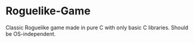 # Roguelike-Game
Classic Roguelike game made in pure C with only basic C libraries. Should be OS-independent.

